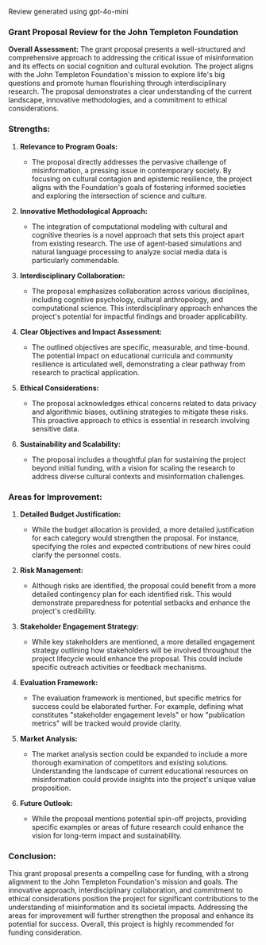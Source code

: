 Review generated using gpt-4o-mini

### Grant Proposal Review for the John Templeton Foundation

**Overall Assessment:**
The grant proposal presents a well-structured and comprehensive approach to addressing the critical issue of misinformation and its effects on social cognition and cultural evolution. The project aligns with the John Templeton Foundation's mission to explore life's big questions and promote human flourishing through interdisciplinary research. The proposal demonstrates a clear understanding of the current landscape, innovative methodologies, and a commitment to ethical considerations.

### Strengths:

1. **Relevance to Program Goals:**
   - The proposal directly addresses the pervasive challenge of misinformation, a pressing issue in contemporary society. By focusing on cultural contagion and epistemic resilience, the project aligns with the Foundation's goals of fostering informed societies and exploring the intersection of science and culture.

2. **Innovative Methodological Approach:**
   - The integration of computational modeling with cultural and cognitive theories is a novel approach that sets this project apart from existing research. The use of agent-based simulations and natural language processing to analyze social media data is particularly commendable.

3. **Interdisciplinary Collaboration:**
   - The proposal emphasizes collaboration across various disciplines, including cognitive psychology, cultural anthropology, and computational science. This interdisciplinary approach enhances the project's potential for impactful findings and broader applicability.

4. **Clear Objectives and Impact Assessment:**
   - The outlined objectives are specific, measurable, and time-bound. The potential impact on educational curricula and community resilience is articulated well, demonstrating a clear pathway from research to practical application.

5. **Ethical Considerations:**
   - The proposal acknowledges ethical concerns related to data privacy and algorithmic biases, outlining strategies to mitigate these risks. This proactive approach to ethics is essential in research involving sensitive data.

6. **Sustainability and Scalability:**
   - The proposal includes a thoughtful plan for sustaining the project beyond initial funding, with a vision for scaling the research to address diverse cultural contexts and misinformation challenges.

### Areas for Improvement:

1. **Detailed Budget Justification:**
   - While the budget allocation is provided, a more detailed justification for each category would strengthen the proposal. For instance, specifying the roles and expected contributions of new hires could clarify the personnel costs.

2. **Risk Management:**
   - Although risks are identified, the proposal could benefit from a more detailed contingency plan for each identified risk. This would demonstrate preparedness for potential setbacks and enhance the project's credibility.

3. **Stakeholder Engagement Strategy:**
   - While key stakeholders are mentioned, a more detailed engagement strategy outlining how stakeholders will be involved throughout the project lifecycle would enhance the proposal. This could include specific outreach activities or feedback mechanisms.

4. **Evaluation Framework:**
   - The evaluation framework is mentioned, but specific metrics for success could be elaborated further. For example, defining what constitutes "stakeholder engagement levels" or how "publication metrics" will be tracked would provide clarity.

5. **Market Analysis:**
   - The market analysis section could be expanded to include a more thorough examination of competitors and existing solutions. Understanding the landscape of current educational resources on misinformation could provide insights into the project's unique value proposition.

6. **Future Outlook:**
   - While the proposal mentions potential spin-off projects, providing specific examples or areas of future research could enhance the vision for long-term impact and sustainability.

### Conclusion:
This grant proposal presents a compelling case for funding, with a strong alignment to the John Templeton Foundation's mission and goals. The innovative approach, interdisciplinary collaboration, and commitment to ethical considerations position the project for significant contributions to the understanding of misinformation and its societal impacts. Addressing the areas for improvement will further strengthen the proposal and enhance its potential for success. Overall, this project is highly recommended for funding consideration.